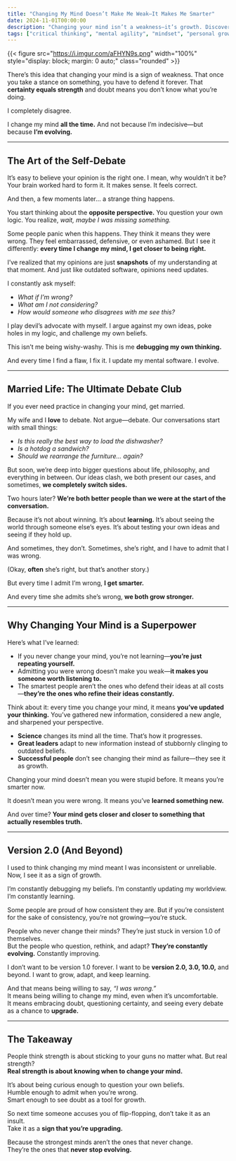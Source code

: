 ```yaml
---
title: "Changing My Mind Doesn’t Make Me Weak—It Makes Me Smarter"
date: 2024-11-01T00:00:00
description: "Changing your mind isn’t a weakness—it’s growth. Discover why evolving your perspective makes you smarter and more adaptable."
tags: ["critical thinking", "mental agility", "mindset", "personal growth", "self-awareness"]
---
```

{{< figure src="https://i.imgur.com/aFHYN9s.png" width="100%" style="display: block; margin: 0 auto;" class="rounded" >}}

There’s this idea that changing your mind is a sign of weakness. That once you take a stance on something, you have to defend it forever. That **certainty equals strength** and doubt means you don’t know what you’re doing.

I completely disagree.

I change my mind **all the time.** And not because I’m indecisive—but because **I’m evolving.**

---

## **The Art of the Self-Debate**

It’s easy to believe your opinion is the right one. I mean, why wouldn’t it be? Your brain worked hard to form it. It makes sense. It feels correct.

And then, a few moments later… a strange thing happens.

You start thinking about the **opposite perspective.** You question your own logic. You realize, *wait, maybe I was missing something.*

Some people panic when this happens. They think it means they were wrong. They feel embarrassed, defensive, or even ashamed. But I see it differently: **every time I change my mind, I get closer to being right.**

I’ve realized that my opinions are just **snapshots** of my understanding at that moment. And just like outdated software, opinions need updates.

I constantly ask myself:  
- *What if I’m wrong?*  
- *What am I not considering?*  
- *How would someone who disagrees with me see this?*  

I play devil’s advocate with myself. I argue against my own ideas, poke holes in my logic, and challenge my own beliefs. 

This isn’t me being wishy-washy. This is me **debugging my own thinking.**  

And every time I find a flaw, I fix it. I update my mental software. I evolve.

---

## **Married Life: The Ultimate Debate Club**

If you ever need practice in changing your mind, get married. 

My wife and I **love** to debate. Not argue—debate. Our conversations start with small things:

- *Is this really the best way to load the dishwasher?*  
- *Is a hotdog a sandwich?*  
- *Should we rearrange the furniture… again?*  

But soon, we’re deep into bigger questions about life, philosophy, and everything in between. Our ideas clash, we both present our cases, and sometimes, **we completely switch sides.**

Two hours later? **We’re both better people than we were at the start of the conversation.**  

Because it’s not about winning. It’s about **learning.** It’s about seeing the world through someone else’s eyes. It’s about testing your own ideas and seeing if they hold up.

And sometimes, they don’t. Sometimes, she’s right, and I have to admit that I was wrong. 

(Okay, **often** she’s right, but that’s another story.)

But every time I admit I’m wrong, **I get smarter.**  

And every time she admits she’s wrong, **we both grow stronger.**  

---

## **Why Changing Your Mind is a Superpower**

Here’s what I’ve learned:

- If you never change your mind, you’re not learning—**you’re just repeating yourself.**  
- Admitting you were wrong doesn’t make you weak—**it makes you someone worth listening to.**  
- The smartest people aren’t the ones who defend their ideas at all costs—**they’re the ones who refine their ideas constantly.**  

Think about it: every time you change your mind, it means **you’ve updated your thinking.** You’ve gathered new information, considered a new angle, and sharpened your perspective.

- **Science** changes its mind all the time. That’s how it progresses.  
- **Great leaders** adapt to new information instead of stubbornly clinging to outdated beliefs.  
- **Successful people** don’t see changing their mind as failure—they see it as growth.  

Changing your mind doesn’t mean you were stupid before. It means you’re smarter now.

It doesn’t mean you were wrong. It means you’ve **learned something new.**  

And over time? **Your mind gets closer and closer to something that actually resembles truth.**

---

## **Version 2.0 (And Beyond)**

I used to think changing my mind meant I was inconsistent or unreliable. Now, I see it as a sign of growth.  

I’m constantly debugging my beliefs. I’m constantly updating my worldview. I’m constantly learning.

Some people are proud of how consistent they are. But if you’re consistent for the sake of consistency, you’re not growing—you’re stuck.

People who never change their minds? They’re just stuck in version 1.0 of themselves.  
But the people who question, rethink, and adapt? **They’re constantly evolving.** Constantly improving.  

I don’t want to be version 1.0 forever. I want to be **version 2.0, 3.0, 10.0,** and beyond. I want to grow, adapt, and keep learning.

And that means being willing to say, *“I was wrong.”*  
It means being willing to change my mind, even when it’s uncomfortable.  
It means embracing doubt, questioning certainty, and seeing every debate as a chance to **upgrade.**

---

## **The Takeaway**

People think strength is about sticking to your guns no matter what. But real strength?  
**Real strength is about knowing when to change your mind.**  

It’s about being curious enough to question your own beliefs.  
Humble enough to admit when you’re wrong.  
Smart enough to see doubt as a tool for growth.  

So next time someone accuses you of flip-flopping, don’t take it as an insult.  
Take it as a **sign that you’re upgrading.**  

Because the strongest minds aren’t the ones that never change.  
They’re the ones that **never stop evolving.** 
